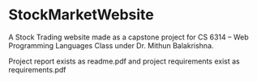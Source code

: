 # StockMarketWebsite
A Stock Trading website made as a capstone project for CS 6314 – Web Programming Languages Class under Dr. Mithun Balakrishna.

Project report exists as readme.pdf and project requirements exist as requirements.pdf 
